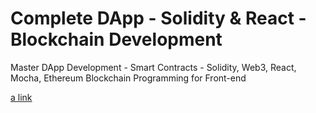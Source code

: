 # Complete DApp - Solidity & React - Blockchain Development

Master DApp Development - Smart Contracts - Solidity, Web3, React, Mocha, Ethereum Blockchain Programming for Front-end

[a link](https://www.udemy.com/course/complete-dapp-solidity-react-blockchain-development)
